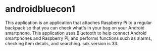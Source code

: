 # androidbluecon1
This application is an application that attaches Raspberry Pi to a regular backpack so that you can check what's in your bag on your Android smartphone. 
This application uses Bluetooth to help connect Android smartphones and Raspberry Pi, and performs functions such as alarms, checking item details, and searching.
sdk version is 33.
